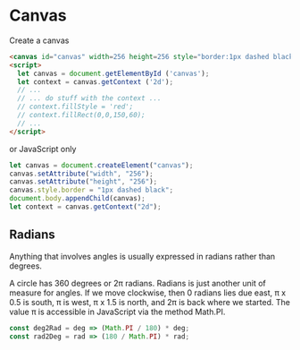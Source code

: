 # Canvas

Create a canvas

```html
<canvas id="canvas" width=256 height=256 style="border:1px dashed black"> </canvas>
<script>
  let canvas = document.getElementById ('canvas');
  let context = canvas.getContext ('2d');
  // ...
  // ... do stuff with the context ...
  // context.fillStyle = 'red';
  // context.fillRect(0,0,150,60);
  // ...
</script>
```

or JavaScript only

```js
let canvas = document.createElement("canvas");
canvas.setAttribute("width", "256");
canvas.setAttribute("height", "256");
canvas.style.border = "1px dashed black";
document.body.appendChild(canvas);
let context = canvas.getContext("2d");
```

## Radians

Anything that involves angles is usually expressed in radians rather than degrees.

A circle has 360 degrees or 2π radians. Radians is just another unit of measure for angles. If we move clockwise, then 0 radians lies due east, π x 0.5 is south, π is west, π x 1.5 is north, and 2π is back where we started. The value π is accessible in JavaScript via the method Math.PI.

```js
const deg2Rad = deg => (Math.PI / 180) * deg;
const rad2Deg = rad => (180 / Math.PI) * rad;
```
